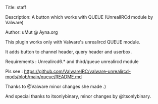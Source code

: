 Title: staff

Description: A button which works with QUEUE (UnrealIRCd module by Valware)

Author: uMut @ Ayna.org

This plugin works only with Valware's unrealircd QUEUE module.

It adds button to channel header, query header and userbox.

Requirements : Unrealircd6.* and third/queue unrealircd module

Pls see : https://github.com/ValwareIRC/valware-unrealircd-mods/blob/main/queue/README.md

Thanks to @Valware minor changes she made .)

And special thanks to itsonlybinary, minor changes by @itsonlybinary.
